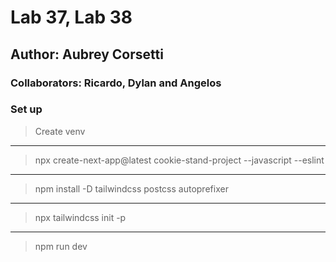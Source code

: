 # Lab 37, Lab 38

## Author: Aubrey Corsetti

### Collaborators: Ricardo, Dylan and Angelos

### Set up

> Create venv
--------
> npx create-next-app@latest cookie-stand-project --javascript --eslint
--------
> npm install -D tailwindcss postcss autoprefixer
--------
> npx tailwindcss init -p
--------
> npm run dev
